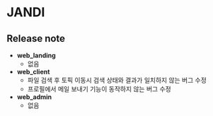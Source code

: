 # JANDI
## Release note
- **web_landing**
  - 없음
- **web_client**
  - 파일 검색 후 토픽 이동시 검색 상태와 결과가 일치하지 않는 버그 수정
  - 프로필에서 메일 보내기 기능이 동작하지 않는 버그 수정
- **web_admin**
  - 없음

